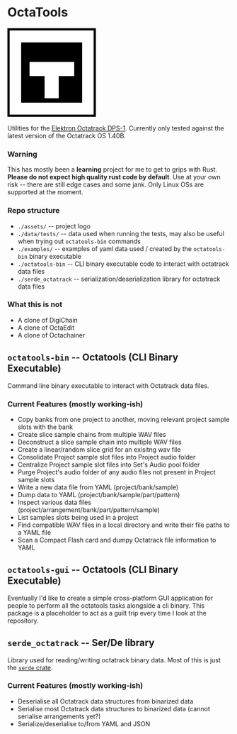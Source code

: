 # OctaTools

![Utilities for the Elektron Octatrack DPS-1](assets/logo.png "OctaTools")

Utilities for the [Elektron Octatrack DPS-1](https://www.elektron.se/en/octratrack-mkii-explorer).
Currently only tested against the latest version of the Octatrack OS 1.40B.

### Warning

This has mostly been a **learning** project for me to get to grips with Rust. 
**Please do not expect high quality rust code by default**.
Use at your own risk -- there are still edge cases and some jank. 
Only Linux OSs are supported at the moment.

### Repo structure

- `./assets/` -- project logo
- `./data/tests/` -- data used when running the tests, may also be useful when trying out `octatools-bin` commands
- `./examples/` -- examples of yaml data used / created by the `octatools-bin` binary executable
- `./octatools-bin` -- CLI binary executable code to interact with octatrack data files
- `./serde_octatrack` -- serialization/deserialization library for octatrack data files 

### What this is not
- A clone of DigiChain
- A clone of OctaEdit
- A clone of Octachainer

## `octatools-bin` -- Octatools (CLI Binary Executable)

Command line binary executable to interact with Octatrack data files.

### Current Features (mostly working-ish)
- Copy banks from one project to another, moving relevant project sample slots with the bank
- Create slice sample chains from multiple WAV files
- Deconstruct a slice sample chain into multiple WAV files
- Create a linear/random slice grid for an exisitng wav file
- Consolidate Project sample slot files into Project audio folder
- Centralize Project sample slot files into Set's Audio pool folder
- Purge Project's audio folder of any audio files not present in Project sample slots
- Write a new data file from YAML (project/bank/sample)
- Dump data to YAML (project/bank/sample/part/pattern)
- Inspect various data files (project/arrangement/bank/part/pattern/sample) 
- List samples slots being used in a project
- Find compatible WAV files in a local directory and write their file paths to a YAML file
- Scan a Compact Flash card and dumpy Octatrack file information to YAML

## `octatools-gui` -- Octatools (CLI Binary Executable)

Eventually I'd like to create a simple cross-platform GUI application for people to perform all the octatools tasks alongside a cli binary.
This package is a placeholder to act as a guilt trip every time I look at the repository.

## `serde_octatrack` -- Ser/De library

Library used for reading/writing octatrack binary data.
Most of this is just the [`serde` crate](https://serde.rs).

### Current Features (mostly working-ish)
- Deserialise all Octatrack data structures from binarized data
- Serialise most Octatrack data structures to binarized data (cannot serialise arrangements yet?)
- Serialize/deserialise to/from YAML and JSON

